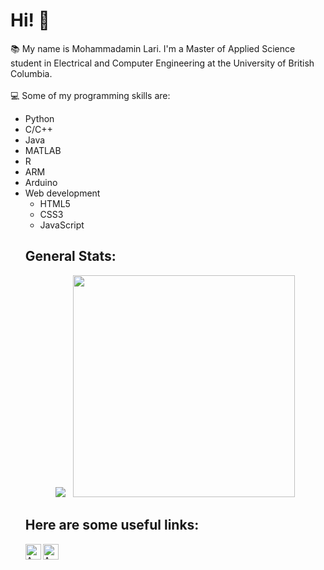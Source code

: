 # Hi! 👋
:books: My name is Mohammadamin Lari. I'm a Master of Applied Science student in Electrical and Computer Engineering at the University of British Columbia. <br> <br>
:computer: Some of my programming skills are:
<!DOCTYPE html>
<html>
<head>
</head>

<body>
  <div>
<div>
  <ul>
  <li> Python
  <li> C/C++
  <li> Java
  <li> MATLAB
  <li> R
  <li> ARM
  <li> Arduino
  <li>  Web development 
    <ul>
      <li> HTML5
      <li> CSS3
      <li> JavaScript
    </ul>

## General Stats:
  <p align="center">
  <img src="https://github-readme-stats.vercel.app/api?username=AminLari&theme=dark&show_icons=true&count_private=true&hide_rank=true" />
  &nbsp;
  <img src="https://github-readme-stats.vercel.app/api/top-langs/?username=AminLari&theme=dark&layout=compact" width="355" />
</p>

## Here are some useful links:

  [<img align="left" alt="Amin Lari | LinkedIn" height="25px" src="https://www.pikpng.com/pngl/b/266-2662398_linkedin-logo-png-clipart.png" />][linkedin]
  [<img align="left" alt="Amin Lari | Gmail" height="25px" src="https://mailmeteor.com/logos/assets/PNG/Gmail_Logo_256px.png" />][Email]
  

[Email]: mohamadamin.lari@gmail.com
[linkedin]: https://www.linkedin.com/in/aminlari/
[Researchgate]: https://www.researchgate.net/profile/Mohammadamin-Lari
</body>

</html>



<!--
**AminLari/AminLari** is a ✨ _special_ ✨ repository because its `README.md` (this file) appears on your GitHub profile.

Here are some ideas to get you started:

- 🔭 I’m currently working on ...
- 🌱 I’m currently learning ...
- 👯 I’m looking to collaborate on ...
- 🤔 I’m looking for help with ...
- 💬 Ask me about ...
- 📫 How to reach me: ...
- 😄 Pronouns: ...
- ⚡ Fun fact: ...
-->
